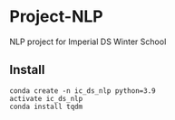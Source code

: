 # Project-NLP
NLP project for Imperial DS Winter School

## Install
```
conda create -n ic_ds_nlp python=3.9
activate ic_ds_nlp
conda install tqdm
```